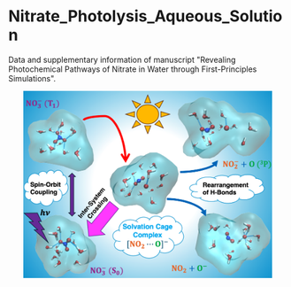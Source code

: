 # Nitrate_Photolysis_Aqueous_Solution
Data and supplementary information of manuscript "Revealing Photochemical Pathways of Nitrate in Water through First-Principles Simulations".

<p align="center">
<img src="Nitrate_Photolysis_Solution_TOC.png" width="450">
</p>
